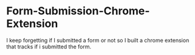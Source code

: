# Form-Submission-Chrome-Extension
I keep forgetting if I submitted a form or not so I built a chrome extension that tracks if i submitted the form. 
